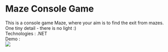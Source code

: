 # Maze Console Game
This is a console game Maze, where your aim is to find the exit from mazes. One tiny detail - there is no light :)<br/>
Technologies : .NET <br/>
Demo :<br/> <img src="https://github.com/tripolkaandrey/Maze-OOP/blob/master/Maze%20Demo.gif"></img>
